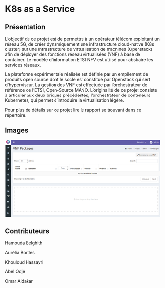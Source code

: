 # K8s as a Service

## Présentation

L’objectif de ce projet est de permettre à un opérateur télécom exploitant un réseau
5G, de créer dynamiquement une infrastructure cloud-native (K8s cluster) sur une
infrastructure de virtualisation de machines (Openstack) afin de déployer des fonctions
réseau virtualisées (VNF) à base de container. Le modèle d’information ETSI NFV est utilisé
pour abstraire les services réseaux.

La plateforme expérimentale réalisée est définie par un empilement de produits open
source dont le socle est constitué par Openstack qui sert d’hyperviseur. La gestion des VNF
est effectuée par l’orchestrateur de référence de l’ETSI, Open-Source MANO. L’originalité de
ce projet consiste à articuler aux deux briques précédentes, l’orchestrateur de conteneurs
Kubernetes, qui permet d’introduire la virtualisation légère.

Pour plus de détails sur ce projet lire le rapport se trouvant dans ce répertoire.

## Images

![Interface de MANO](OSM-MANO.png)

## Contributeurs

Hamouda Belghith

Aurélia Bordes

Khouloud Hassayri

Abel Odje

Omar Aldakar

